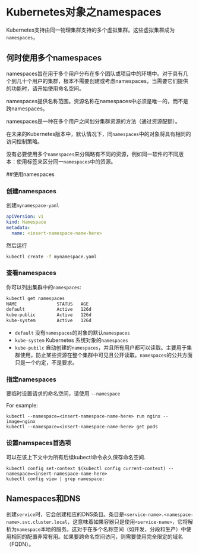 # Kubernetes对象之namespaces



Kubernetes支持由同一物理集群支持的多个虚拟集群。这些虚拟集群成为`namespaces`，

## 何时使用多个namespaces

namespaces旨在用于多个用户分布在多个团队或项目中的环境中。对于具有几个到几十个用户的集群，根本不需要创建或考虑namespaces，当需要它们提供的功能时，请开始使用命名空间。

namespaces提供名称范围。资源名称在namespaces中必须是唯一的，而不是跨namespaces。

namespaces是一种在多个用户之间划分集群资源的方法（通过资源配额）。

在未来的Kubernetes版本中，默认情况下，同`namespaces`中的对象将具有相同的访问控制策略。

没有必要使用多个`namespaces`来分隔略有不同的资源，例如同一软件的不同版本：使用标签来区分同一`namespaces`中的资源。

##使用namespaces

### 创建namespaces

创建`mynamespace-yaml`

```yaml
apiVersion: v1
kind: Namespace
metadata:
  name: <insert-namespace-name-here>
```

然后运行

```bash
kubectl create -f mynamespace.yaml
```

### 查看namespaces

你可以列出集群中的`namespaces`:

```bash
kubectl get namespaces
NAME               STATUS   AGE
default            Active   126d
kube-public        Active   126d
kube-system        Active   126d
```

- `default` 没有`namespaces`的对象的默认`namespaces`
- `kube-system` Kubernetes 系统对象的`namespaces`
- `kube-pubilc` 自动创建的`namespaces`，并且所有用户都可以读取。主要用于集群使用，防止某些资源在整个集群中可见且公开读取。`namespaces`的公共方面只是一个约定，不是要求。

### 指定namespaces

要临时设置请求的命名空间，请使用 `--namespace`

For example:

```shell
kubectl --namespace=<insert-namespace-name-here> run nginx --image=nginx
kubectl --namespace=<insert-namespace-name-here> get pods
```

### 设置namspaces首选项

可以在该上下文中为所有后续kubectl命令永久保存命名空间.

```shell
kubectl config set-context $(kubectl config current-context) --namespace=<insert-namespace-name-here>
kubectl config view | grep namespace:
```



## Namespaces和DNS

创建`service`时，它会创建相应的DNS条目。条目是`<service-name>.<namespace-name>.svc.cluster.local`，这意味着如果容器只是使用`<service-name>`，它将解析为`namespace`本地的服务。这对于在多个名称空间（如开发，分段和生产）中使用相同的配置非常有用。如果要跨命名空间访问，则需要使用完全限定的域名（FQDN）。

## 